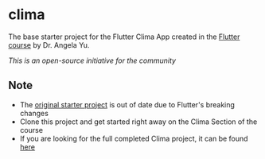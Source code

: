 # clima

The base starter project for the Flutter Clima App created in the [Flutter course](https://www.udemy.com/course/flutter-bootcamp-with-dart/) by Dr. Angela Yu.

*This is an open-source initiative for the community*

## Note

- The [original starter project](https://github.com/londonappbrewery/Clima-Flutter) is out of date due to Flutter's breaking changes
- Clone this project and get started right away on the Clima Section of the course
- If you are looking for the full completed Clima project, it can be found [here](https://github.com/Code4TheCommunity/clima)
